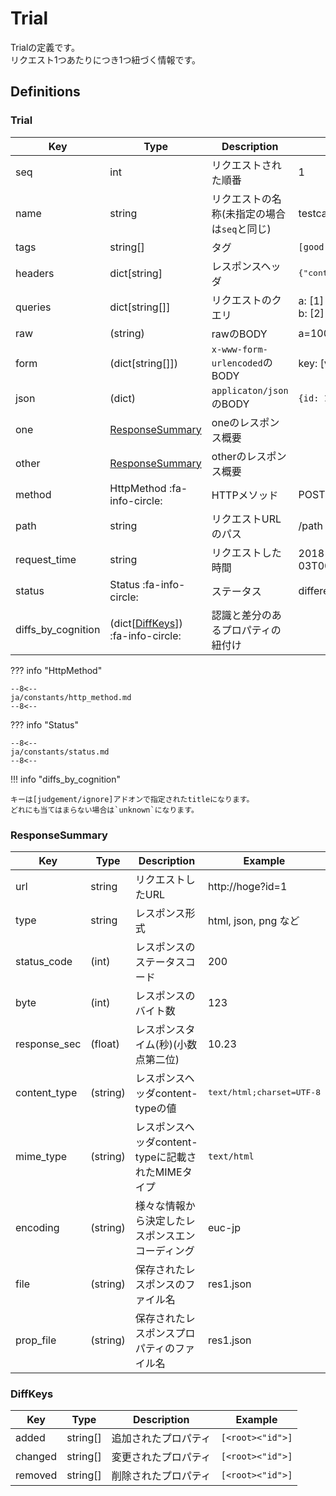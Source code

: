 Trial
=====

Trialの定義です。  
リクエスト1つあたりにつき1つ紐づく情報です。


Definitions
-----------

### Trial

| Key                | Type                                           | Description                                 | Example                                   |
| ------------------ | ---------------------------------------------- | ------------------------------------------- | ----------------------------------------- |
| seq                | int                                            | リクエストされた順番                        | 1                                         |
| name               | string                                         | リクエストの名称(未指定の場合は`seq`と同じ) | testcase-1                                |
| tags               | string[]                                       | タグ                                        | `[good, bad]`                             |
| headers            | dict[string]                                   | レスポンスヘッダ                            | <pre>{"content-type": "text/html;"}</pre> |
| queries            | dict[string[]]                                 | リクエストのクエリ                          | a: [1]<br>b: [2]                          |
| raw                | (string)                                       | rawのBODY                                   | a=100&b=200                               |
| form               | (dict[string[]])                               | `x-www-form-urlencoded`のBODY               | key: [value1, value2]                     |
| json               | (dict)                                         | `applicaton/json`のBODY                     | `{id: 1, name: 'Ichi'}`                   |
| one                | [ResponseSummary](#responsesummary)            | oneのレスポンス概要                         |                                           |
| other              | [ResponseSummary](#responsesummary)            | otherのレスポンス概要                       |                                           |
| method             | HttpMethod :fa-info-circle:                    | HTTPメソッド                                | POST                                      |
| path               | string                                         | リクエストURLのパス                         | /path                                     |
| request_time       | string                                         | リクエストした時間                          | 2018-12-03T00:12:02.444940+09:00          |
| status             | Status :fa-info-circle:                        | ステータス                                  | different                                 |
| diffs_by_cognition | (dict[[DiffKeys](#diffkeys)]) :fa-info-circle: | 認識と差分のあるプロパティの紐付け          |                                           |


??? info "HttpMethod"

    --8<--
    ja/constants/http_method.md
    --8<--

??? info "Status"

    --8<--
    ja/constants/status.md
    --8<--

!!! info "diffs_by_cognition"

    キーは[judgement/ignore]アドオンで指定されたtitleになります。  
    どれにも当てはまらない場合は`unknown`になります。

### ResponseSummary

| Key          | Type     | Description                                        | Example                            |
|--------------|----------|----------------------------------------------------|------------------------------------|
| url          | string   | リクエストしたURL                                  | http://hoge?id=1                   |
| type         | string   | レスポンス形式                                     | html, json, png など               |
| status_code  | (int)    | レスポンスのステータスコード                       | 200                                |
| byte         | (int)    | レスポンスのバイト数                               | 123                                |
| response_sec | (float)  | レスポンスタイム(秒)(小数点第二位)                 | 10.23                              |
| content_type | (string) | レスポンスヘッダcontent-typeの値                   | <pre>text/html;charset=UTF-8</pre> |
| mime_type    | (string) | レスポンスヘッダcontent-typeに記載されたMIMEタイプ | `text/html`                        |
| encoding     | (string) | 様々な情報から決定したレスポンスエンコーディング   | euc-jp                             |
| file         | (string) | 保存されたレスポンスのファイル名                   | res1.json                          |
| prop_file    | (string) | 保存されたレスポンスプロパティのファイル名         | res1.json                          |

### DiffKeys

| Key     | Type     | Description          | Example          |
|---------|----------|----------------------|------------------|
| added   | string[] | 追加されたプロパティ | `[<root><"id">]` |
| changed | string[] | 変更されたプロパティ | `[<root><"id">]` |
| removed | string[] | 削除されたプロパティ | `[<root><"id">]` |


[judgement/ignore]: ../../addons/judgement#ignore

